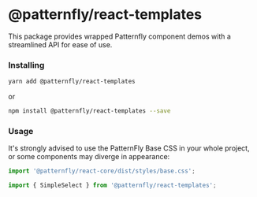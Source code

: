 # @patternfly/react-templates

This package provides wrapped Patternfly component demos with a streamlined API for ease of use.

### Installing

```sh
yarn add @patternfly/react-templates
```

or

```sh
npm install @patternfly/react-templates --save
```

### Usage

It's strongly advised to use the PatternFly Base CSS in your whole project, or some components may diverge in appearance:

```js
import '@patternfly/react-core/dist/styles/base.css';
```

```js
import { SimpleSelect } from '@patternfly/react-templates';
```
 
 